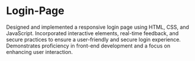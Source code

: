 # Login-Page
Designed and implemented a responsive login page using HTML, CSS, and JavaScript. Incorporated interactive elements, real-time feedback, and secure practices to ensure a user-friendly and secure login experience. Demonstrates proficiency in front-end development and a focus on enhancing user interaction.
